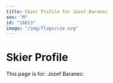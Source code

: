 ```yaml
---
title: Skier Profile for Jozef Baranec
sex: "M"
id: "18613"
image: "/img/flags/cze.svg" 
---
```


# Skier Profile

This page is for: Jozef Baranec.
    
